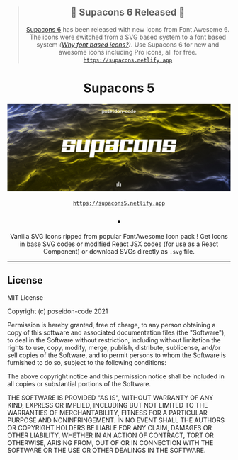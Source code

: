 <div align="center">

> ## 🎊 Supacons 6 Released 🎊
>
> [Supacons 6](https://github.com/poseidon-code/supacons/tree/6.x) has been released with new icons from Font Awesome 6.
> The icons were switched from a SVG based system to a font based system
> _([Why font based icons?](https://github.com/poseidon-code/supacons/tree/core))_. Use Supacons 6 for new and awesome
> icons including Pro icons, all for free.\
> [`https://supacons.netlify.app`](https://supacons.netlify.app)

# Supacons 5

![Supacons](./supacons.jpg)

[`https://supacons5.netlify.app`](https://supacons5.netlify.app)

### &bull;

Vanilla SVG Icons ripped from popular FontAwesome Icon pack ! Get Icons in base SVG codes or modified React JSX codes
(for use as a React Component) or download SVGs directly as `.svg` file.

</div>

---

## License

MIT License

Copyright (c) poseidon-code 2021

Permission is hereby granted, free of charge, to any person obtaining a copy of this software and associated
documentation files (the "Software"), to deal in the Software without restriction, including without limitation the
rights to use, copy, modify, merge, publish, distribute, sublicense, and/or sell copies of the Software, and to permit
persons to whom the Software is furnished to do so, subject to the following conditions:

The above copyright notice and this permission notice shall be included in all copies or substantial portions of the
Software.

THE SOFTWARE IS PROVIDED "AS IS", WITHOUT WARRANTY OF ANY KIND, EXPRESS OR IMPLIED, INCLUDING BUT NOT LIMITED TO THE
WARRANTIES OF MERCHANTABILITY, FITNESS FOR A PARTICULAR PURPOSE AND NONINFRINGEMENT. IN NO EVENT SHALL THE AUTHORS OR
COPYRIGHT HOLDERS BE LIABLE FOR ANY CLAIM, DAMAGES OR OTHER LIABILITY, WHETHER IN AN ACTION OF CONTRACT, TORT OR
OTHERWISE, ARISING FROM, OUT OF OR IN CONNECTION WITH THE SOFTWARE OR THE USE OR OTHER DEALINGS IN THE SOFTWARE.

